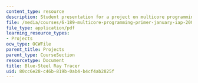 ```yaml
---
content_type: resource
description: Student presentation for a project on multicore programming.
file: /media/courses/6-189-multicore-programming-primer-january-iap-2007/80cc6e28c46b819b0ab4b4cf4ab2825f_bluesteel.pdf
file_type: application/pdf
learning_resource_types:
- Projects
ocw_type: OCWFile
parent_title: Projects
parent_type: CourseSection
resourcetype: Document
title: Blue-Steel Ray Tracer
uid: 80cc6e28-c46b-819b-0ab4-b4cf4ab2825f
---
```

